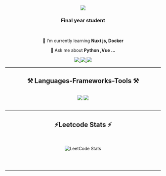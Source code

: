 <h1 align="center">
    <img src="https://readme-typing-svg.herokuapp.com/?font=Righteous&size=35&center=true&vCenter=true&width=500&height=70&duration=4000&lines=Hi+There!+👋;+I'm+Nitheeshmk+!;" />
</h1>

<h3 align="center">Final year student</h3>

<br/>

<div align="center">
 
 
 🌱 I’m currently learning **Nuxt js, Docker**

💬 Ask me about **Python ,Vue  ...**

 </div>
 
<div align="center"> 
  <a href="mailto:nitheeshmk5@outlook.com">
    <img src="https://img.shields.io/badge/Gmail-333333?style=for-the-badge&logo=gmail&logoColor=red" />
  </a>
  <a href="https://linkedin.com/in/nitheeshmuthukrishnan" target="_blank">
    <img src="https://img.shields.io/badge/LinkedIn-0077B5?style=for-the-badge&logo=linkedin&logoColor=white" target="_blank" />
  </a>
  <a href="nitheeshmk.in" target="_blank">
     <img src="https://img.shields.io/badge/Portfolio-FF5722?style=for-the-badge&logo=todoist&logoColor=white" target="_blank" /> <!-- sqlite, safari, google-chrome are other good icon options -->
  </a>
</div>

 <hr/>
 
<h2 align="center">⚒️ Languages-Frameworks-Tools ⚒️</h2>
<br/>
<div align="center">
    <img src="https://skillicons.dev/icons?i=react,tailwind,ts,nodejs,express,mongodb,appwrite,mysql,postgres,vue" />
    <img src="https://skillicons.dev/icons?i=java,c,python,js,vscode,idea,figma,,," /><br>
</div>

<br/>

<hr/>

<h2 align="center">⚡Leetcode Stats ⚡</h2>
<br>
<div align=center>
  
  ![LeetCode Stats](https://leetcard.jacoblin.cool/nitheeshmk5?theme=nord&font=Tajawal&ext=heatmap)

</div>

<br/><br/>

<hr/>

<br/>
